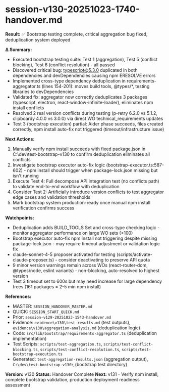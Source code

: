 # session-v130-20251023-1740-handover.md

**Result:** ✅ Bootstrap testing complete, critical aggregation bug fixed, deduplication system deployed

**Δ Summary:**
- Executed bootstrap testing suite: Test 1 (aggregation), Test 5 (conflict blocking), Test 6 (conflict resolution) - all passed
- Discovered critical bug: typescript@5.3.0 duplicated in both dependencies and devDependencies causing npm ERESOLVE errors
- Implemented cross-type dependency deduplication in requirements-aggregator.ts (lines 154-201): moves build tools, @types/*, testing libraries to devDependencies
- Validated fix: aggregator now correctly deduplicates 3 packages (typescript, electron, react-window-infinite-loader), eliminates npm install conflicts
- Resolved 2 real version conflicts during testing (p-retry 6.2.0 vs 5.1.2, clipboardy 4.0.0 vs 3.0.0) via direct WO technical_requirements updates
- Test 3 (bootstrap execution) partial: Aider phase succeeds, files created correctly, npm install auto-fix not triggered (timeout/infrastructure issue)

**Next Actions:**
1. Manually verify npm install succeeds with fixed package.json in C:\dev\test-bootstrap-v130 to confirm deduplication eliminates all conflicts
2. Investigate bootstrap executor auto-fix logic (bootstrap-executor.ts:587-602) - npm install should trigger when package-lock.json missing but isn't running
3. Execute Test 4: Full decompose API integration test (no conflicts path) to validate end-to-end workflow with deduplication
4. Consider Test 2: Artificially introduce version conflicts to test aggregator edge cases and validation thresholds
5. Mark bootstrap system production-ready once manual npm install verification confirms success

**Watchpoints:**
- Deduplication adds BUILD_TOOLS Set and cross-type checking logic - monitor aggregator performance on large WO sets (>100)
- Bootstrap executor auto-fix npm install not triggering despite missing package-lock.json - may require timeout adjustment or validation logic fix
- claude-sonnet-4-5 proposer activated for testing (scripts/activate-claude-proposer.ts) - consider deactivating to preserve API quota
- 9 minor version warnings remain across WOs (react-router-dom, @types/node, eslint variants) - non-blocking, auto-resolved to highest version
- Test 3 timeout set to 600s but may need increase for large dependency trees (161 packages = 2-5 min npm install)

**References:**
- MASTER: `SESSION_HANDOVER_MASTER.md`
- QUICK: `SESSION_START_QUICK.md`
- Prior: `session-v129-20251023-1543-handover.md`
- Evidence: `evidence\v130\test-results.md` (test outputs), `evidence\v130\aggregation-analysis.md` (deduplication logic)
- Code: `src/lib/bootstrap/requirements-aggregator.ts` (deduplication implementation)
- Test Scripts: `scripts/test-aggregation.ts`, `scripts/test-conflict-blocking.ts`, `scripts/test-conflict-resolution.ts`, `scripts/test-bootstrap-execution.ts`
- Generated: `test-aggregation-results.json` (aggregation output), `C:\dev\test-bootstrap-v130\` (bootstrap test directory)

**Version:** v130
**Status:** Handover Complete
**Next:** v131 - Verify npm install, complete bootstrap validation, production deployment readiness assessment
